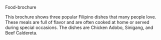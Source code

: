  Food-brochure

 
 This brochure shows three popular Filipino dishes that many people love. These meals are full of flavor and are often cooked at home or served during special occasions. The dishes are Chicken Adobo, Sinigang, and Beef Caldereta.
